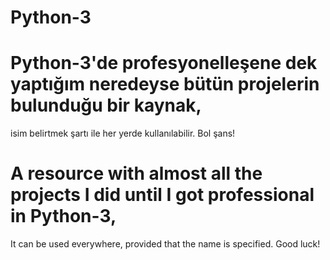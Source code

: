 # Python-3

# Python-3'de profesyonelleşene dek yaptığım neredeyse bütün projelerin bulunduğu bir kaynak,
isim belirtmek şartı ile her yerde kullanılabilir. Bol şans!

 # A resource with almost all the projects I did until I got professional in Python-3,
 It can be used everywhere, provided that the name is specified.  Good luck!
